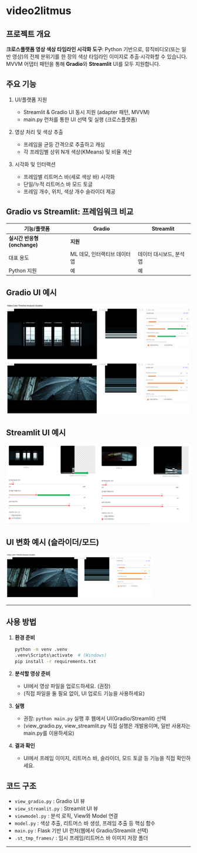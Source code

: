 # video2litmus

## 프로젝트 개요

**크로스플랫폼 영상 색상 타임라인 시각화 도구**: Python 기반으로, 뮤직비디오(또는 일반 영상)의 전체 분위기를 한 장의 색상 타임라인 이미지로 추출·시각화할 수 있습니다. MVVM 어댑터 패턴을 통해 **Gradio**와 **Streamlit** UI를 모두 지원합니다.

## 주요 기능

1. UI/플랫폼 지원
   - Streamlit & Gradio UI 동시 지원 (adapter 패턴, MVVM)
   - main.py 런처를 통한 UI 선택 및 실행 (크로스플랫폼)

2. 영상 처리 및 색상 추출
   - 프레임을 균등 간격으로 추출하고 캐싱
   - 각 프레임별 상위 N개 색상(KMeans) 및 비율 계산

3. 시각화 및 인터랙션
   - 프레임별 리트머스 바(세로 색상 바) 시각화
   - 단일/누적 리트머스 바 모드 토글
   - 프레임 개수, 위치, 색상 개수 슬라이더 제공

## Gradio vs Streamlit: 프레임워크 비교

| 기능/플랫폼                  | Gradio                                   | Streamlit                        |
|-------------------------|------------------------------------------|----------------------------------|
| **실시간 반응형(onchange)** | **지원**                                 |                                  |
| 대표 용도                  | ML 데모, 인터랙티브 데이터 앱            | 데이터 대시보드, 분석 앱         |
| Python 지원               | 예                                       | 예                               |

## Gradio UI 예시

<img src="image/gradio.png" width="600"/>

## Streamlit UI 예시

<img src="image/streamlit.png" width="600"/>

## UI 변화 예시 (슬라이더/모드)

<img src="image/gradio2.png" width="400"/>

---

## 사용 방법

1. **환경 준비**
   ```bash
   python -m venv .venv
   .venv\Scripts\activate  # (Windows)
   pip install -r requirements.txt
   ```

2. **분석할 영상 준비**
   - UI에서 영상 파일을 업로드하세요. (권장)
   - (직접 파일을 둘 필요 없이, UI 업로드 기능을 사용하세요)

3. **실행**
   - 권장: `python main.py` 실행 후 웹에서 UI(Gradio/Streamlit) 선택
   - (view_gradio.py, view_streamlit.py 직접 실행은 개발용이며, 일반 사용자는 main.py를 이용하세요)

4. **결과 확인**
   - UI에서 프레임 이미지, 리트머스 바, 슬라이더, 모드 토글 등 기능을 직접 확인하세요.

## 코드 구조

- `view_gradio.py` : Gradio UI 뷰
- `view_streamlit.py` : Streamlit UI 뷰
- `viewmodel.py` : 분석 로직, View와 Model 연결
- `model.py` : 색상 추출, 리트머스 바 생성, 프레임 추출 등 핵심 함수
- `main.py` : Flask 기반 UI 런처(웹에서 Gradio/Streamlit 선택)
- `.st_tmp_frames/` : 임시 프레임/리트머스 바 이미지 저장 폴더

---